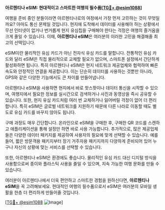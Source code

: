 **아르헨티나 eSIM: 현대적이고 스마트한 여행의 필수품[[TG💪+ @esim1088](https://t.me/s/esim1088)]**

여행을 준비 중인 분들이라면 아르헨티나로의 여정에서 가장 먼저 고민하는 것이 무엇일까요? 아마도 통신 문제일 것입니다. 현지에 도착해서 데이터를 사용해야 하는 상황에서 무선 인터넷이 없거나 번거롭게 현지 유심칩을 구매해야 한다는 걱정은 여행의 즐거움을 크게 줄일 수 있습니다. 이때, **아르헨티나 eSIM**은 여러분의 이러한 고민을 해결해줄 최고의 선택입니다.

eSIM이란 물리적인 유심 카드가 아닌 전자식 유심 카드를 말합니다. 전통적인 유심 카드와 달리 eSIM은 직접 물리적으로 교체할 필요가 없으며, 스마트폰 설정에서 간단하게 활성화하면 됩니다. 특히 아르헨티나 eSIM은 현지 네트워크 제공업체와 협력하여 빠른 속도와 안정적인 연결을 제공합니다. 이는 단순히 데이터를 사용하는 것뿐만 아니라, GPS와 같은 다양한 기능에서도 큰 차이를 만들어냅니다.

아르헨티나 eSIM을 사용하면 현지에서 바로 핫스팟이나 데이터 통신을 시작할 수 있으며, 여행지에서 필요한 정보를 실시간으로 검색하거나 사진과 동영상을 즉시 공유할 수 있습니다. 또한, 현지 유심 카드처럼 여러 번 교체하거나 잃어버릴 걱정이 없어 더 편리합니다. 특히 eSIM은 글로벌 네트워크를 지원하기 때문에 다른 나라로 이동할 때도 별도로 유심 카드를 바꾸지 않아도 됩니다.

구매 과정도 매우 간단합니다. 온라인으로 eSIM을 구매한 후, 구매한 QR 코드를 스캔하고 애플리케이션을 통해 설정만 하면 바로 사용 가능합니다. 추가적으로, 많은 제공업체들은 다양한 데이터 패키지를 제공하여 사용자의 필요에 맞게 선택할 수 있습니다. 예를 들어, 짧은 방문객용 패키지부터 장기 거주자용 패키지까지 다양하게 준비되어 있어 누구나 자신의 상황에 맞는 서비스를 선택할 수 있습니다.

또한, 아르헨티나 eSIM은 환경에도 좋습니다. 물리적인 유심 카드 대신 디지털 방식을 사용함으로써 종이와 플라스틱 사용을 줄일 수 있으며, 지속 가능한 여행 문화를 만들 수 있습니다.

여러분이 아르헨티나에서 더욱 편안하고 스마트한 경험을 원하신다면, **아르헨티나 eSIM**을 꼭 고려해보세요. 현대적인 여행의 필수품으로서 eSIM은 여러분의 모바일 생활을 한층 더 편리하게 만들어줄 것입니다.

[[TG💪+ @esim1088](https://t.me/s/esim1088) ![Image](https://i.postimg.cc/Y0z9fWf4/image.png)]